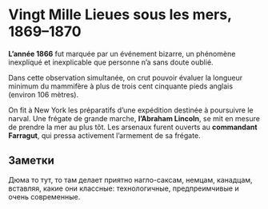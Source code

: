 # Vingt Mille Lieues sous les mers, 1869–1870

**L’année 1866** fut marquée par un événement bizarre, un phénomène inexpliqué et inexplicable que personne n’a sans doute oublié.

Dans cette observation simultanée, on crut pouvoir évaluer la longueur minimum du mammifère à plus de trois cent cinquante pieds anglais (environ 106 mètres).

On fit à New York les préparatifs d’une expédition destinée à poursuivre le narval. Une frégate de grande marche, **l’Abraham Lincoln**, se mit en mesure de prendre la mer au plus tôt. Les arsenaux furent ouverts au **commandant Farragut**, qui pressa activement l’armement de sa frégate.

## Заметки

Дюма то тут, то там делает приятно нагло-саксам, немцам, канадцам, вставляя, какие они классные: технологичные, предпреимчивые и очень современные.
